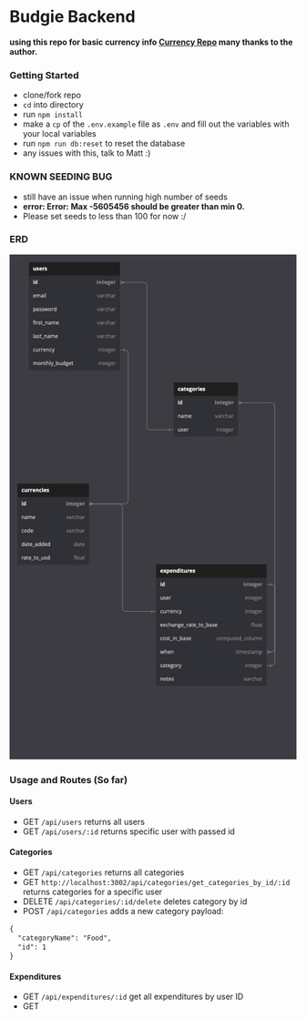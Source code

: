 # Budgie Backend

**using this repo for basic currency info [Currency Repo](https://github.com/fawazahmed0/currency-api) many thanks to the author.**

### Getting Started

- clone/fork repo
- `cd` into directory
- run `npm install`
- make a `cp` of the `.env.example` file as `.env` and fill out the variables with your local variables
- run `npm run db:reset` to reset the database
- any issues with this, talk to Matt :)

### KNOWN SEEDING BUG

- still have an issue when running high number of seeds
- **error: Error: Max -5605456 should be greater than min 0.**
- Please set seeds to less than 100 for now :/

### ERD

![ERD Diagram](https://github.com/BrianKendalBucek/budgie-api/blob/main/public/docs/ERD.png?raw=true)

### Usage and Routes (So far)

#### Users

- GET `/api/users` returns all users
- GET `/api/users/:id` returns specific user with passed id

#### Categories

- GET `/api/categories` returns all categories
- GET `http://localhost:3002/api/categories/get_categories_by_id/:id` returns categories for a specific user
- DELETE `/api/categories/:id/delete` deletes category by id
- POST `/api/categories` adds a new category
  payload:

```
{
  "categoryName": "Food",
  "id": 1
}

```

#### Expenditures

- GET `/api/expenditures/:id` get all expenditures by user ID
- GET

